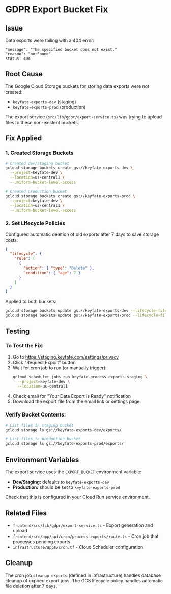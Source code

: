 # GDPR Export Bucket Fix

## Issue

Data exports were failing with a 404 error:

```
"message": "The specified bucket does not exist."
"reason": "notFound"
status: 404
```

## Root Cause

The Google Cloud Storage buckets for storing data exports were not created:

- `keyfate-exports-dev` (staging)
- `keyfate-exports-prod` (production)

The export service (`src/lib/gdpr/export-service.ts`) was trying to upload files
to these non-existent buckets.

## Fix Applied

### 1. Created Storage Buckets

```bash
# Created dev/staging bucket
gcloud storage buckets create gs://keyfate-exports-dev \
  --project=keyfate-dev \
  --location=us-central1 \
  --uniform-bucket-level-access

# Created production bucket
gcloud storage buckets create gs://keyfate-exports-prod \
  --project=keyfate-dev \
  --location=us-central1 \
  --uniform-bucket-level-access
```

### 2. Set Lifecycle Policies

Configured automatic deletion of old exports after 7 days to save storage costs:

```json
{
  "lifecycle": {
    "rule": [
      {
        "action": { "type": "Delete" },
        "condition": { "age": 7 }
      }
    ]
  }
}
```

Applied to both buckets:

```bash
gcloud storage buckets update gs://keyfate-exports-dev --lifecycle-file=lifecycle.json
gcloud storage buckets update gs://keyfate-exports-prod --lifecycle-file=lifecycle.json
```

## Testing

### To Test the Fix:

1. Go to https://staging.keyfate.com/settings/privacy
2. Click "Request Export" button
3. Wait for cron job to run (or manually trigger):
   ```bash
   gcloud scheduler jobs run keyfate-process-exports-staging \
     --project=keyfate-dev \
     --location=us-central1
   ```
4. Check email for "Your Data Export is Ready" notification
5. Download the export file from the email link or settings page

### Verify Bucket Contents:

```bash
# List files in staging bucket
gcloud storage ls gs://keyfate-exports-dev/exports/

# List files in production bucket
gcloud storage ls gs://keyfate-exports-prod/exports/
```

## Environment Variables

The export service uses the `EXPORT_BUCKET` environment variable:

- **Dev/Staging:** defaults to `keyfate-exports-dev`
- **Production:** should be set to `keyfate-exports-prod`

Check that this is configured in your Cloud Run service environment.

## Related Files

- `frontend/src/lib/gdpr/export-service.ts` - Export generation and upload
- `frontend/src/app/api/cron/process-exports/route.ts` - Cron job that processes
  pending exports
- `infrastructure/apps/cron.tf` - Cloud Scheduler configuration

## Cleanup

The cron job `cleanup-exports` (defined in infrastructure) handles database
cleanup of expired export jobs. The GCS lifecycle policy handles automatic file
deletion after 7 days.
